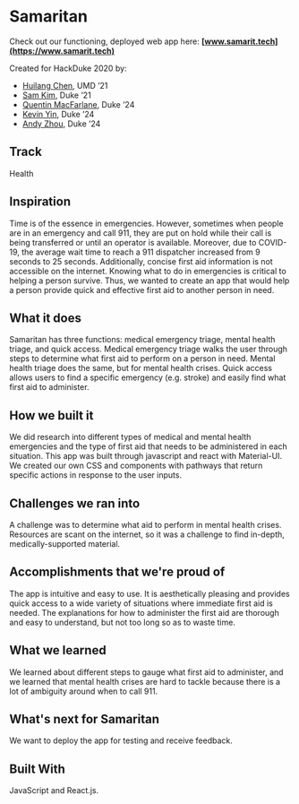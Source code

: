 # Samaritan

Check out our functioning, deployed web app here: **[www.samarit.tech](https://www.samarit.tech)**

Created for HackDuke 2020 by:
- [Huilang Chen](https://github.com/Huilang-Chen), UMD ’21
- [Sam Kim](https://github.com/sam-k), Duke ’21
- [Quentin MacFarlane](https://github.com/qmac333), Duke ’24
- [Kevin Yin](https://github.com/KevinPHX), Duke ’24
- [Andy Zhou](https://github.com/azhou202), Duke ’24

## Track

Health

## Inspiration

Time is of the essence in emergencies. However, sometimes when people are in an emergency and call 911, they are put on hold while their call is being transferred or until an operator is available. Moreover, due to COVID-19, the average wait time to reach a 911 dispatcher increased from 9 seconds to 25 seconds. Additionally, concise first aid information is not accessible on the internet. Knowing what to do in emergencies is critical to helping a person survive. Thus, we wanted to create an app that would help a person provide quick and effective first aid to another person in need.

## What it does

Samaritan has three functions: medical emergency triage, mental health triage, and quick access. Medical emergency triage walks the user through steps to determine what first aid to perform on a person in need. Mental health triage does the same, but for mental health crises. Quick access allows users to find a specific emergency (e.g. stroke) and easily find what first aid to administer.

## How we built it

We did research into different types of medical and mental health emergencies and the type of first aid that needs to be administered in each situation. This app was built through javascript and react with Material-UI. We created our own CSS and components with pathways that return specific actions in response to the user inputs.

## Challenges we ran into

A challenge was to determine what aid to perform in mental health crises. Resources are scant on the internet, so it was a challenge to find in-depth, medically-supported material.

## Accomplishments that we're proud of

The app is intuitive and easy to use. It is aesthetically pleasing and provides quick access to a wide variety of situations where immediate first aid is needed. The explanations for how to administer the first aid are thorough and easy to understand, but not too long so as to waste time.

## What we learned

We learned about different steps to gauge what first aid to administer, and we learned that mental health crises are hard to tackle because there is a lot of ambiguity around when to call 911.

## What's next for Samaritan

We want to deploy the app for testing and receive feedback.

## Built With

JavaScript and React.js.
